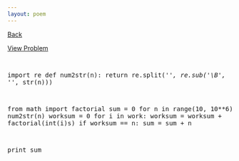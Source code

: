 ```yaml
---
layout: poem
---
```



<html><head><title>Euler - Problem 34</title>
<script type="text/javascript">

  var _gaq = _gaq || [];
  _gaq.push(['_setAccount', 'UA-16960753-5']);
  _gaq.push(['_trackPageview']);

  (function() {
    var ga = document.createElement('script'); ga.type = 'text/javascript'; ga.async = true;
    ga.src = ('https:' == document.location.protocol ? 'https://ssl' : 'http://www') + '.google-analytics.com/ga.js';
    var s = document.getElementsByTagName('script')[0]; s.parentNode.insertBefore(ga, s);
  })();

</script></head><body><p><a href="../index.html">Back</a></p>
<p><a href="http://projecteuler.net/problem=34" target="_blank">View Problem</a></p>
<pre>

import re
def num2str(n):
	return re.split('_', re.sub('\B', '_', str(n)))

from math import factorial
sum = 0
for n in range(10, 10**6):
	work = num2str(n)
	worksum = 0
	for i in work: worksum = worksum + factorial(int(i)s)
	if worksum == n: sum = sum + n

print sum


</pre></body></html>
